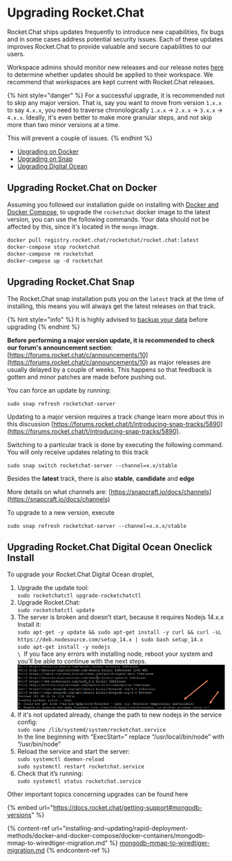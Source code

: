 # Upgrading Rocket.Chat

Rocket.Chat ships updates frequently to introduce new capabilities, fix bugs and in some cases address potential security issues. Each of these updates improves Rocket.Chat to provide valuable and secure capabilities to our users.

Workspace admins should monitor new releases and our release notes [here ](https://github.com/RocketChat/Rocket.Chat/releases)to determine whether updates should be applied to their workspace. We recommend that workspaces are kept current with Rocket.Chat releases.

{% hint style="danger" %}
For a successful upgrade, it is recommended not to skip any major version. That is, say you want to move from version `1.x.x` to say `4.x.x`, you need to traverse chronologically `1.x.x` -> `2.x.x` -> `3.x.x` -> `4.x.x`. Ideally, it's even better to make more granular steps, and not skip more than two minor versions at a time.

This will prevent a couple of issues.
{% endhint %}

* [Upgrading on Docker](upgrading-rocket.chat.md#upgrading-rocket.chat-on-docker)
* [Upgrading on Snap](upgrading-rocket.chat.md#upgrading-rocket.chat-snap)
* [Upgrading Digital Ocean](upgrading-rocket.chat.md#upgrading-rocket.chat-digital-ocean-oneclick-install)

## Upgrading Rocket.Chat on Docker

Assuming you followed our installation guide on installing with [Docker and Docker Compose](installing-and-updating/rapid-deployment-methods/docker-and-docker-compose/), to upgrade the `rocketchat` docker image to the latest version, you can use the following commands. Your data should not be affected by this, since it's located in the `mongo` image.

```
docker pull registry.rocket.chat/rocketchat/rocket.chat:latest
docker-compose stop rocketchat
docker-compose rm rocketchat
docker-compose up -d rocketchat
```

## Upgrading Rocket.Chat Snap

The Rocket.Chat snap installation puts you on the `latest` track at the time of installing, this means you will always get the latest releases on that track.

{% hint style="info" %}
It is highly advised to [backup your data](installing-and-updating/rapid-deployment-methods/snaps/snap-backup-and-restore.md#backup-rocket.chat-snap-data) before upgrading
{% endhint %}

**Before performing a major version update, it is recommended to check our forum's announcement section**: [https://forums.rocket.chat/c/announcements/10](https://forums.rocket.chat/c/announcements/10) as major releases are usually delayed by a couple of weeks. This happens so that feedback is gotten and minor patches are made before pushing out.

You  can force an update by running:

```
sudo snap refresh rocketchat-server
```

Updating to a major version requires a track change learn more about this in this discussion [https://forums.rocket.chat/t/introducing-snap-tracks/5890](https://forums.rocket.chat/t/introducing-snap-tracks/5890).

Switching to a particular track is done by executing the following command. You will only receive updates relating to this track

```
sudo snap switch rocketchat-server --channel=x.x/stable
```

Besides the **latest** track, there is also **stable**, **candidate** and **edge**

More details on what channels are: [https://snapcraft.io/docs/channels](https://snapcraft.io/docs/channels)

To upgrade to a new version, execute

```
sudo snap refresh rocketchat-server --channel=x.x.x/stable
```

## Upgrading Rocket.Chat Digital Ocean Oneclick Install

To upgrade your Rocket.Chat Digital Ocean droplet,

1. Upgrade the update tool:\
   `sudo rocketchatctl upgrade-rocketchatctl`
2. Upgrade Rocket.Chat:\
   `sudo rocketchatctl update`
3. The server is broken and doesn’t start, because it requires Nodejs 14.x.x\
   Install it:\
   `sudo apt-get -y update && sudo apt-get install -y curl && curl -sL https://deb.nodesource.com/setup_14.x | sudo bash setup_14.x`\
   `sudo apt-get install -y nodejs`\
   ``\
   ``If you face any errors with installing node, reboot your system and you’ll be able to continue with the next steps.\
   ![](<../.gitbook/assets/image (625).png>)
4. If it's not updated already, change the path to new nodejs in the service config:\
   `sudo nano /lib/systemd/system/rocketchat.service`\
   In the line beginning with “ExecStart=” replace “/usr/local/bin/node” with “/usr/bin/node”
5. Reload the service and start the server:\
   `sudo systemctl daemon-reload`\
   `sudo systemctl restart rocketchat.service`
6. Check that it’s running:\
   `sudo systemctl status rocketchat.service`

Other important topics concerning upgrades can be found here

{% embed url="https://docs.rocket.chat/getting-support#mongodb-versions" %}

{% content-ref url="installing-and-updating/rapid-deployment-methods/docker-and-docker-compose/docker-containers/mongodb-mmap-to-wiredtiger-migration.md" %}
[mongodb-mmap-to-wiredtiger-migration.md](installing-and-updating/rapid-deployment-methods/docker-and-docker-compose/docker-containers/mongodb-mmap-to-wiredtiger-migration.md)
{% endcontent-ref %}
